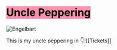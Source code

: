 # <mark style="background: #FF5582A6;">Uncle Peppering</mark> 

![Engelbart](https://history-computer.com/ModernComputer/Basis/images/Engelbart.jpg)

This is my uncle peppering in 👇![[Tickets]]

